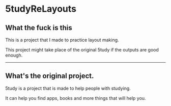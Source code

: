 # 5tudyReLayouts
<h2>What the fuck is this</h2>
<p>This is a project that I made to practice layout making.</p>
<p>This project might take place of the original 5tudy if the outputs are good enough.</p>
<hr>
<h2>What's the original project.</h2>
<p>5tudy is a project that is made to help people with studying.</p>
<p>It can help you find apps, books and more things that will help you.</p>